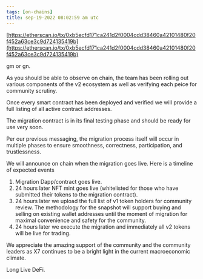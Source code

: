 ```yaml
---
tags: [on-chains]
title: sep-19-2022 08:02:59 am utc
---
```


[https://etherscan.io/tx/0xb5ecfd171ca241d2f0004cdd38460a42101480f20f452a63ce3c9d724135419b](https://etherscan.io/tx/0xb5ecfd171ca241d2f0004cdd38460a42101480f20f452a63ce3c9d724135419b)

gm or gn.

As you should be able to observe on chain, the team has been rolling out various components of the v2 ecosystem as well as verifying each peice for community scrutiny.

Once every smart contract has been deployed and verified we will provide a full listing of all active contract addresses.

The migration contract is in its final testing phase and should be ready for use very soon.

Per our previous messaging, the migration process itself will occur in multiple phases to ensure smoothness, correctness, participation, and trustlessness.

We will announce on chain when the migration goes live. Here is a timeline of expected events

1. Migration Dapp/contract goes live.
2. 24 hours later NFT mint goes live (whitelisted for those who have submitted their tokens to the migration contract).
3. 24 hours later we upload the full list of v1 token holders for community review. The methodology for the snapshot will support buying and selling on existing wallet addresses until the moment of migration for maximal convenience and safety for the community.
4. 24 hours later we execute the migration and immediately all v2 tokens will be live for trading.

We appreciate the amazing support of the community and the community leaders as X7 continues to be a bright light in the current macroeconomic climate.

Long Live DeFi.
